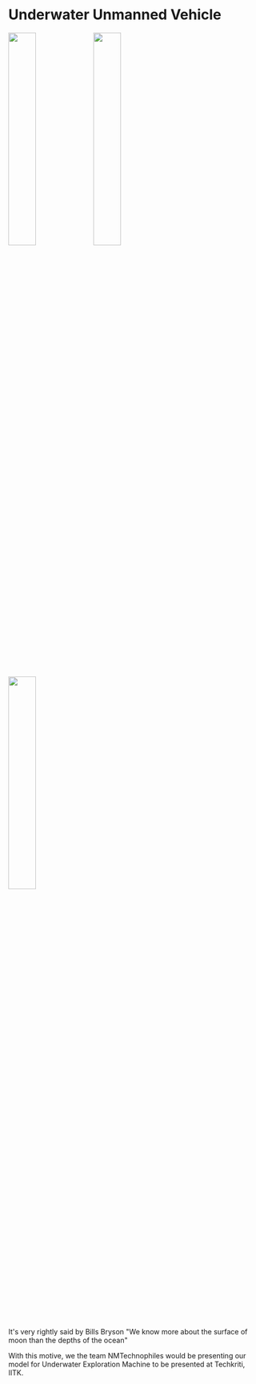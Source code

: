 # Underwater Unmanned Vehicle

<p>

<img src = "https://www.iitk.ac.in/new/images/page-images/logo/bluelog.jpg" width="33%">
<img src = "https://upload.wikimedia.org/wikipedia/commons/d/d0/Techkriti_logo.png" width="33%" >
<img src = "https://imgs.search.brave.com/KlQ3Hl4MvkuQfaJLuIMlzBdmfPm-ZNI5IaR9bs6pWLI/rs:fit:532:138:1/g:ce/aHR0cHM6Ly93d3cu/bm1pbXNpbmRvcmUu/b3JnL2ltYWdlcy9u/bWltcy1pbmRvcmUu/cG5n" width="33%">

</p>

It's very rightly said by Bills Bryson "We know more about the surface of moon than the depths of the ocean"

With this motive, we the team NMTechnophiles would be presenting our model for Underwater Exploration Machine to be presented at Techkriti, IITK.